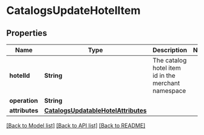 # CatalogsUpdateHotelItem

## Properties
Name | Type | Description | Notes
------------ | ------------- | ------------- | -------------
**hotelId** | **String** | The catalog hotel item id in the merchant namespace | 
**operation** | **String** |  | 
**attributes** | [**CatalogsUpdatableHotelAttributes**](CatalogsUpdatableHotelAttributes.md) |  | 

[[Back to Model list]](../README.md#documentation-for-models) [[Back to API list]](../README.md#documentation-for-api-endpoints) [[Back to README]](../README.md)


